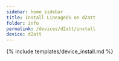 ```yaml
---
sidebar: home_sidebar
title: Install LineageOS on d2att
folder: info
permalink: /devices/d2att/install
device: d2att
---
```

{% include templates/device_install.md %}
